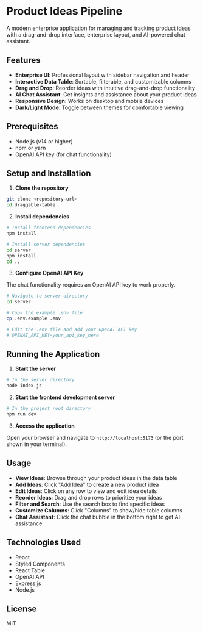 # Product Ideas Pipeline

A modern enterprise application for managing and tracking product ideas with a drag-and-drop interface, enterprise layout, and AI-powered chat assistant.

## Features

- **Enterprise UI**: Professional layout with sidebar navigation and header
- **Interactive Data Table**: Sortable, filterable, and customizable columns
- **Drag and Drop**: Reorder ideas with intuitive drag-and-drop functionality
- **AI Chat Assistant**: Get insights and assistance about your product ideas
- **Responsive Design**: Works on desktop and mobile devices
- **Dark/Light Mode**: Toggle between themes for comfortable viewing

## Prerequisites

- Node.js (v14 or higher)
- npm or yarn
- OpenAI API key (for chat functionality)

## Setup and Installation

1. **Clone the repository**

```bash
git clone <repository-url>
cd draggable-table
```

2. **Install dependencies**

```bash
# Install frontend dependencies
npm install

# Install server dependencies
cd server
npm install
cd ..
```

3. **Configure OpenAI API Key**

The chat functionality requires an OpenAI API key to work properly.

```bash
# Navigate to server directory
cd server

# Copy the example .env file
cp .env.example .env

# Edit the .env file and add your OpenAI API key
# OPENAI_API_KEY=your_api_key_here
```

## Running the Application

1. **Start the server**

```bash
# In the server directory
node index.js
```

2. **Start the frontend development server**

```bash
# In the project root directory
npm run dev
```

3. **Access the application**

Open your browser and navigate to `http://localhost:5173` (or the port shown in your terminal).

## Usage

- **View Ideas**: Browse through your product ideas in the data table
- **Add Ideas**: Click "Add Idea" to create a new product idea
- **Edit Ideas**: Click on any row to view and edit idea details
- **Reorder Ideas**: Drag and drop rows to prioritize your ideas
- **Filter and Search**: Use the search box to find specific ideas
- **Customize Columns**: Click "Columns" to show/hide table columns
- **Chat Assistant**: Click the chat bubble in the bottom right to get AI assistance

## Technologies Used

- React
- Styled Components
- React Table
- OpenAI API
- Express.js
- Node.js

## License

MIT
